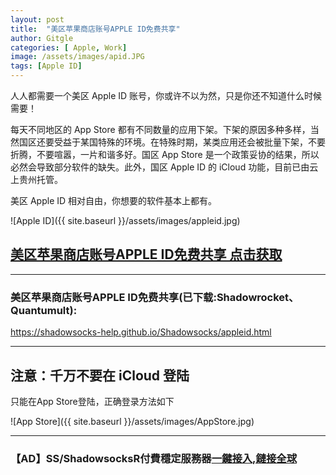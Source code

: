 ```yaml
---
layout: post
title:  "美区苹果商店账号APPLE ID免费共享"
author: Gitgle
categories: [ Apple, Work]
image: /assets/images/apid.JPG
tags: [Apple ID]
---
```

人人都需要一个美区 Apple ID 账号，你或许不以为然，只是你还不知道什么时候需要！

每天不同地区的 App Store 都有不同数量的应用下架。下架的原因多种多样，当然国区还要受益于某国特殊的环境。在特殊时期，某类应用还会被批量下架，不要折腾，不要喧嚣，一片和谐多好。国区 App Store 是一个政策妥协的结果，所以必然会导致部分软件的缺失。此外，国区 Apple ID 的 iCloud 功能，目前已由云上贵州托管。

美区 Apple ID 相对自由，你想要的软件基本上都有。

![Apple ID]({{ site.baseurl }}/assets/images/appleid.jpg)

## [美区苹果商店账号APPLE ID免费共享 点击获取](https://shadowsocks-help.github.io/Shadowsocks/appleid.html)


<hr>

### 美区苹果商店账号APPLE ID免费共享(已下载:Shadowrocket、Quantumult): 

<a class="btn btn-danger" href="https://shadowsocks-help.github.io/Shadowsocks/appleid.html">https://shadowsocks-help.github.io/Shadowsocks/appleid.html</a>

<hr>

## 注意：千万不要在 iCloud 登陆

只能在App Store登陆，正确登录方法如下

![App Store]({{ site.baseurl }}/assets/images/AppStore.jpg)

<hr>

### 【AD】SS/ShadowsocksR付費穩定服務器<a class="btn btn-danger" href="https://s-s-r.github.io/">一鍵接入,鏈接全球</a>   
